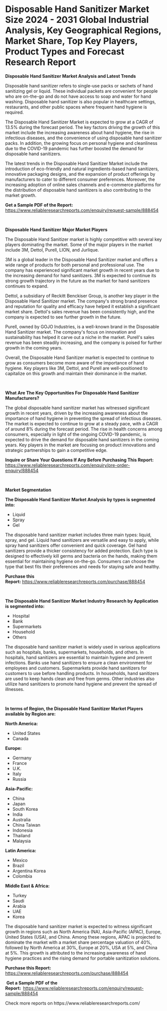 <p><h1>Disposable Hand Sanitizer Market Size 2024 - 2031 Global Industrial Analysis, Key Geographical Regions, Market Share, Top Key Players, Product Types and Forecast Research Report</h1></p><p><strong>Disposable Hand Sanitizer Market Analysis and Latest Trends</strong></p>
<p><p>Disposable hand sanitizer refers to single-use packs or sachets of hand sanitizing gel or liquid. These individual packets are convenient for people who are on-the-go and do not have access to soap and water for hand washing. Disposable hand sanitizer is also popular in healthcare settings, restaurants, and other public spaces where frequent hand hygiene is required.</p><p>The Disposable Hand Sanitizer Market is expected to grow at a CAGR of 13.5% during the forecast period. The key factors driving the growth of this market include the increasing awareness about hand hygiene, the rise in infectious diseases, and the convenience of using disposable hand sanitizer packs. In addition, the growing focus on personal hygiene and cleanliness due to the COVID-19 pandemic has further boosted the demand for disposable hand sanitizers.</p><p>The latest trends in the Disposable Hand Sanitizer Market include the introduction of eco-friendly and natural ingredients-based hand sanitizers, innovative packaging designs, and the expansion of product offerings by manufacturers to cater to different consumer preferences. Moreover, the increasing adoption of online sales channels and e-commerce platforms for the distribution of disposable hand sanitizers is also contributing to the market growth.</p></p>
<p><strong>Get a Sample PDF of the Report:&nbsp;</strong> <a href="https://www.reliableresearchreports.com/enquiry/request-sample/888454">https://www.reliableresearchreports.com/enquiry/request-sample/888454</a></p>
<p>&nbsp;</p>
<p><strong>Disposable Hand Sanitizer Major Market Players</strong></p>
<p><p>The Disposable Hand Sanitizer market is highly competitive with several key players dominating the market. Some of the major players in the market include 3M, Dettol, Purell, LION, and Jurlique.</p><p>3M is a global leader in the Disposable Hand Sanitizer market and offers a wide range of products for both personal and professional use. The company has experienced significant market growth in recent years due to the increasing demand for hand sanitizers. 3M is expected to continue its strong growth trajectory in the future as the market for hand sanitizers continues to expand.</p><p>Dettol, a subsidiary of Reckitt Benckiser Group, is another key player in the Disposable Hand Sanitizer market. The company's strong brand presence and reputation for quality and efficacy have helped it establish a significant market share. Dettol's sales revenue has been consistently high, and the company is expected to see further growth in the future.</p><p>Purell, owned by GOJO Industries, is a well-known brand in the Disposable Hand Sanitizer market. The company's focus on innovation and sustainability has helped it carve out a niche in the market. Purell's sales revenue has been steadily increasing, and the company is poised for further growth in the coming years.</p><p>Overall, the Disposable Hand Sanitizer market is expected to continue to grow as consumers become more aware of the importance of hand hygiene. Key players like 3M, Dettol, and Purell are well-positioned to capitalize on this growth and maintain their dominance in the market.</p></p>
<p>&nbsp;</p>
<p><strong>What Are The Key Opportunities For Disposable Hand Sanitizer Manufacturers?</strong></p>
<p><p>The global disposable hand sanitizer market has witnessed significant growth in recent years, driven by the increasing awareness about the importance of hand hygiene in preventing the spread of infectious diseases. The market is expected to continue to grow at a steady pace, with a CAGR of around 8% during the forecast period. The rise in health concerns among consumers, especially in light of the ongoing COVID-19 pandemic, is expected to drive the demand for disposable hand sanitizers in the coming years. Key players in the market are focusing on product innovations and strategic partnerships to gain a competitive edge.</p></p>
<p><strong>Inquire or Share Your Questions If Any Before Purchasing This Report:</strong> <a href="https://www.reliableresearchreports.com/enquiry/pre-order-enquiry/888454">https://www.reliableresearchreports.com/enquiry/pre-order-enquiry/888454</a></p>
<p>&nbsp;</p>
<p><strong>Market Segmentation</strong></p>
<p><strong>The Disposable Hand Sanitizer Market Analysis by types is segmented into:</strong></p>
<p><ul><li>Liquid</li><li>Spray</li><li>Gel</li></ul></p>
<p><p>The disposable hand sanitizer market includes three main types: liquid, spray, and gel. Liquid hand sanitizers are versatile and easy to apply, while spray hand sanitizers offer convenient and quick coverage. Gel hand sanitizers provide a thicker consistency for added protection. Each type is designed to effectively kill germs and bacteria on the hands, making them essential for maintaining hygiene on-the-go. Consumers can choose the type that best fits their preferences and needs for staying safe and healthy.</p></p>
<p><strong>Purchase this Report:&nbsp;</strong><a href="https://www.reliableresearchreports.com/purchase/888454">https://www.reliableresearchreports.com/purchase/888454</a></p>
<p>&nbsp;</p>
<p><strong>The Disposable Hand Sanitizer Market Industry Research by Application is segmented into:</strong></p>
<p><ul><li>Hospital</li><li>Bank</li><li>Supermarkets</li><li>Household</li><li>Others</li></ul></p>
<p><p>The disposable hand sanitizer market is widely used in various applications such as hospitals, banks, supermarkets, households, and others. In hospitals, hand sanitizers are essential to maintain hygiene and prevent infections. Banks use hand sanitizers to ensure a clean environment for employees and customers. Supermarkets provide hand sanitizers for customers to use before handling products. In households, hand sanitizers are used to keep hands clean and free from germs. Other industries also utilize hand sanitizers to promote hand hygiene and prevent the spread of illnesses.</p></p>
<p>&nbsp;</p>
<p><strong>In terms of Region, the Disposable Hand Sanitizer Market Players available by Region are:</strong></p>
<p>
    <p> <strong> North America: </strong>
        <ul>
            <li>United States</li>
            <li>Canada</li>
        </ul>
        </p> 
    <p> <strong> Europe: </strong>
        <ul>
            <li>Germany</li>
            <li>France</li>
            <li>U.K.</li>
            <li>Italy</li>
            <li>Russia</li>
        </ul>
        </p> 
    <p> <strong> Asia-Pacific: </strong>
        <ul>
            <li>China</li>
            <li>Japan</li>
            <li>South Korea</li>
            <li>India</li>
            <li>Australia</li>
            <li>China Taiwan</li>
            <li>Indonesia</li>
            <li>Thailand</li>
            <li>Malaysia</li>
        </ul>
        </p> 
    <p> <strong> Latin America: </strong>
        <ul>
            <li>Mexico</li>
            <li>Brazil</li>
            <li>Argentina Korea</li>
            <li>Colombia</li>
        </ul>
        </p> 
    <p> <strong> Middle East & Africa: </strong>
        <ul>
            <li>Turkey</li>
            <li>Saudi</li>
            <li>Arabia</li>
            <li>UAE</li>
            <li>Korea</li>
        </ul>
    </p>
    </p>
<p><p>The disposable hand sanitizer market is expected to witness significant growth in regions such as North America (NA), Asia-Pacific (APAC), Europe, United States (USA), and China. Among these regions, APAC is projected to dominate the market with a market share percentage valuation of 40%, followed by North America at 30%, Europe at 20%, USA at 5%, and China at 5%. This growth is attributed to the increasing awareness of hand hygiene practices and the rising demand for portable sanitization solutions.</p></p>
<p><strong>Purchase this Report: </strong><a href="https://www.reliableresearchreports.com/purchase/888454">https://www.reliableresearchreports.com/purchase/888454</a></p>
<p>&nbsp;<strong>Get a Sample PDF of the Report:&nbsp;&nbsp;</strong><a href="https://www.reliableresearchreports.com/enquiry/request-sample/888454">https://www.reliableresearchreports.com/enquiry/request-sample/888454</a></p>
<p><strong></strong></p>
<p>Check more reports on https://www.reliableresearchreports.com/</p>